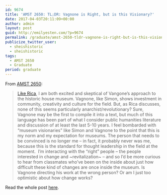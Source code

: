 ```yaml
---
id: 9674
title: 'AMST 2650: TL;DR: Vagnone is Right, but is this Visionary?'
date: 2017-04-03T20:11:09+00:00
author: admin
layout: post
guid: http://emilyesten.com/?p=9674
permalink: /graduate/amst-2650-tldr-vagnone-is-right-but-is-this-visionary/
publicize_twitter_user:
  - sheishistoric
  - sheishistoric
tags:
  - AMST 2650
  - Graduate
period: graduate
---
```

From [AMST 2650](http://blogs.brown.edu/amst-2650-s01-spring-2017/):

> [Like Rica](http://blogs.brown.edu/amst-2650-s01-spring-2017/2017/03/28/more-anarchy-in-the-usa/), I am both excited and skeptical of Vangone’s approach to the historic house museum. Vagnone, like Simon, shows investment in community, creativity and culture for the field. But, as Rica discusses, none of this seems particularly anarchist/revolutionary? Sure, Vagnone may be the first to compile it into a text, but much of this language has been part of what I consider public humanities literature and discussion of at least the last 5-10 years. I feel bombarded with “museum visionaries” like Simon and Vagnone to the point that this is my norm and my expectation for museums. The person that needs to be convinced is no longer me – in fact, it probably never was me, because this is the standard for thought leadership in the field at the moment.  I’m interacting with the “right” people – the people interested in change and ~revitalization~ – and so I’d be more curious to hear from classmates who’ve been on the inside about just how difficult these kind of changes are once inside the museum. Is Vagnone directing his work at the wrong person? Or am I just too optimistic about how change works?

Read the whole post [here](http://blogs.brown.edu/amst-2650-s01-spring-2017/2017/04/03/tldr-vagnone-is-right-but-is-this-visionary/).
